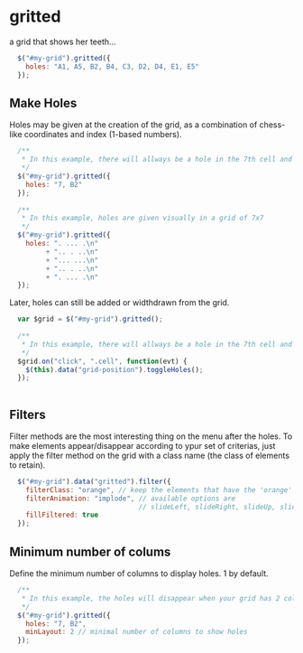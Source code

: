gritted
=======

a grid that shows her teeth...

```javascript
  $("#my-grid").gritted({
    holes: "A1, A5, B2, B4, C3, D2, D4, E1, E5"
  });
```

## Make Holes

Holes may be given at the creation of the grid, as a combination of chess-like coordinates and index (1-based numbers).

```javascript
  /**
   * In this example, there will allways be a hole in the 7th cell and in the 2 columns, 2nd lines
   */
  $("#my-grid").gritted({
    holes: "7, B2"
  });
  
  /**
   * In this example, holes are given visually in a grid of 7x7
   */
  $("#my-grid").gritted({
    holes: ". ... .\n"
         + ".. . ..\n"
         + "... ...\n"
         + ".. . ..\n"
         + ". ... .\n"
  });  
```

Later, holes can still be added or widthdrawn from the grid.

```javascript
  var $grid = $("#my-grid").gritted();
  
  /**
   * In this example, there will allways be a hole in the 7th cell and in the 2 columns, 2nd lines
   */
  $grid.on("click", ".cell", function(evt) {
    $(this).data("grid-position").toggleHoles();
  });
  
```


## Filters

Filter methods are the most interesting thing on the menu after the holes.
To make elements appear/disappear according to ypur set of criterias, just apply the filter method on the grid with a class name (the class of elements to retain).

```javascript
  $("#my-grid").data("gritted").filter({
    filterClass: "orange", // keep the elements that have the 'orange' class
    filterAnimation: "implode", // available options are 
                                // slideLeft, slideRight, slideUp, slideDown, explode, implode, disappear, random
    fillFiltered: true
  });
```


## Minimum number of colums

Define the minimum number of columns to display holes. 1 by default.

```javascript
  /**
   * In this example, the holes will disappear when your grid has 2 columns or less.
   */
  $("#my-grid").gritted({
    holes: "7, B2",
    minLayout: 2 // minimal number of columns to show holes
  });
```
